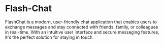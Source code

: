 # Flash-Chat
FlashChat is a modern, user-friendly chat application that enables users to exchange messages and stay connected with friends, family, or colleagues in real-time. With an intuitive user interface and secure messaging features, it's the perfect solution for staying in touch.
